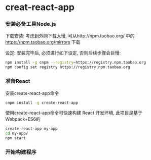 # creat-react-app
### 安装必备工具Node.js
下载安装: 考虑到外网下载太慢, 可从http://npm.taobao.org/ 中的 https://npm.taobao.org/mirrors 下载

设定: 安装完毕后, 必须进行如下设定, 否则后续步骤会巨慢:

```bash
npm install -g cnpm --registry=https://registry.npm.taobao.org
npm config set registry https://registry.npm.taobao.org  
```

### 准备React
安装create-react-app命令
```bash
cnpm install -g create-react-app
```
使用create-react-app命令可快速构建 React 开发环境, 此项目是基于Webpack+ES6的
```bash
create-react-app my-app
cd my-app/
npm start
```
### 开始构建程序
